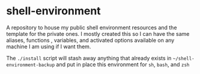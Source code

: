 # shell-environment

A repository to house my public shell environment resources and the template for the private ones.
I mostly created this so I can have the same aliases, functions , variables, and activated options available on any machine I am using if I want them.

The `./install` script will stash away anything that already exists in `~/shell-environment-backup` and put in place this environment for `sh`, `bash`, and `zsh`
